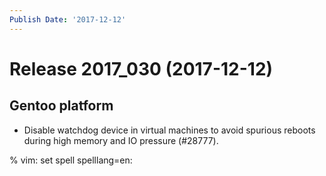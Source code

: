 ```yaml
---
Publish Date: '2017-12-12'
---
```


# Release 2017_030 (2017-12-12)

## Gentoo platform

- Disable watchdog device in virtual machines to avoid spurious reboots during
  high memory and IO pressure (#28777).

% vim: set spell spelllang=en:
